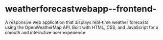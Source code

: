 # weatherforecastwebapp--frontend-
A responsive web application that displays real-time weather forecasts using the OpenWeatherMap API. Built with HTML, CSS, and JavaScript for a smooth and interactive user experience.
